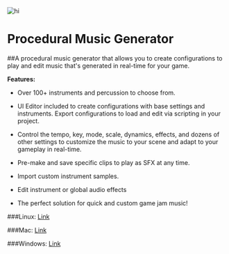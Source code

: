 <img src="Images/Logo.png" alt="hi" class="inline"/>

# Procedural Music Generator

##A procedural music generator that allows you to create configurations to play and edit music that's generated in real-time for your game. 

**Features:**
- Over 100+ instruments and percussion to choose from.

- UI Editor included to create configurations with base settings and instruments.  Export configurations to load and edit via scripting in your project.

- Control the tempo, key, mode, scale, dynamics, effects, and dozens of other settings to customize the music to your scene and adapt to your gameplay in real-time. 

- Pre-make and save specific clips to play as SFX at any time.

- Import custom instrument samples.

- Edit instrument or global audio effects

- The perfect solution for quick and custom game jam music!

###Linux:
[Link](https://github.com/StickAndBindleGames/ProceduralMusicPlayer_Linux)

###Mac:
[Link](https://github.com/StickAndBindleGames/ProceduralMusicPlayer_Mac)

###Windows:
[Link](https://github.com/StickAndBindleGames/ProceduralMusicPlayer_Win)
